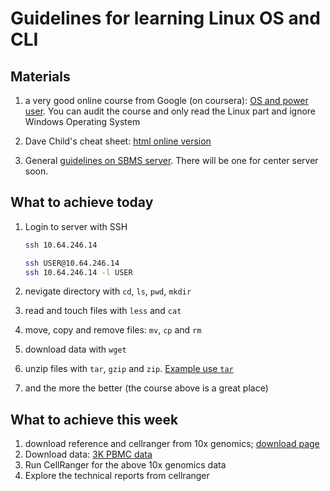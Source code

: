 # Guidelines for learning Linux OS and CLI

## Materials
1. a very good online course from Google (on coursera):
  [OS and power user](https://www.coursera.org/learn/os-power-user). You can audit the course and only read the Linux part and ignore Windows Operating System

2. Dave Child's cheat sheet: [html online version](https://cheatography.com/davechild/cheat-sheets/linux-command-line/)

3. General [guidelines on SBMS server](https://github.com/StatBiomed/sbms-server). There will be one for center server soon.


## What to achieve today
1. Login to server with SSH
   ```sh
   ssh 10.64.246.14
   
   ssh USER@10.64.246.14
   ssh 10.64.246.14 -l USER
   ```

2. nevigate directory with `cd`, `ls`, `pwd`, `mkdir`
3. read and touch files with `less` and `cat`
4. move, copy and remove files: `mv`, `cp` and `rm`
5. download data with `wget`
6. unzip files with `tar`, `gzip` and `zip`. 
   [Example use `tar`](https://linuxize.com/post/how-to-extract-unzip-tar-gz-file/)
7. and the more the better (the course above is a great place)


## What to achieve this week
1. download reference and cellranger from 10x genomics; [download page](https://support.10xgenomics.com/single-cell-gene-expression/software/downloads/latest)
2. Download data: [3K PBMC data](https://www.10xgenomics.com/resources/datasets/3-k-pbm-cs-from-a-healthy-donor-1-standard-1-1-0)
3. Run CellRanger for the above 10x genomics data
4. Explore the technical reports from cellranger
